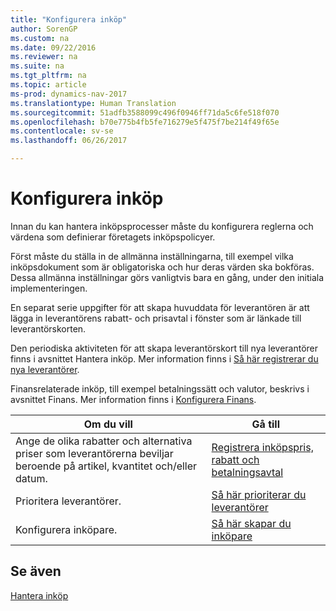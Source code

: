 ```yaml
---
title: "Konfigurera inköp"
author: SorenGP
ms.custom: na
ms.date: 09/22/2016
ms.reviewer: na
ms.suite: na
ms.tgt_pltfrm: na
ms.topic: article
ms-prod: dynamics-nav-2017
ms.translationtype: Human Translation
ms.sourcegitcommit: 51adfb3588099c496f0946ff71da5c6fe518f070
ms.openlocfilehash: b70e775b4fb5fe716279e5f475f7be214f49f65e
ms.contentlocale: sv-se
ms.lasthandoff: 06/26/2017

---
```


# <a name="set-up-purchasing"></a>Konfigurera inköp
Innan du kan hantera inköpsprocesser måste du konfigurera reglerna och värdena som definierar företagets inköpspolicyer.

Först måste du ställa in de allmänna inställningarna, till exempel vilka inköpsdokument som är obligatoriska och hur deras värden ska bokföras. Dessa allmänna inställningar görs vanligtvis bara en gång, under den initiala implementeringen.

En separat serie uppgifter för att skapa huvuddata för leverantören är att lägga in leverantörens rabatt- och prisavtal i fönster som är länkade till leverantörskorten.

Den periodiska aktiviteten för att skapa leverantörskort till nya leverantörer finns i avsnittet Hantera inköp. Mer information finns i [Så här registrerar du nya leverantörer](purchasing-how-register-new-vendors.md).

Finansrelaterade inköp, till exempel betalningssätt och valutor, beskrivs i avsnittet Finans. Mer information finns i [Konfigurera Finans](finance-setup-setup-finance-setup.md).

|Om du vill |Gå till |
|---|----|
|Ange de olika rabatter och alternativa priser som leverantörerna beviljar beroende på artikel, kvantitet och/eller datum.|[Registrera inköpspris, rabatt och betalningsavtal](purchasing-how-record-purchase-price-discount-payment-agreements.md)|
|Prioritera leverantörer.|[Så här prioriterar du leverantörer](purchasing-how-prioritize-vendors.md)|
|Konfigurera inköpare.|[Så här skapar du inköpare](purchasing-how-setup-purchasers.md)|

## <a name="see-also"></a>Se även
[Hantera inköp](purchasing-manage-purchasing.md)

